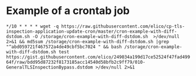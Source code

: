 # Example of a crontab job

```*/10 * * * * wget -q https://raw.githubusercontent.com/elico/cp-tls-inspection-application-update-cron/master/cron-example-with-diff-dstdom.sh -O /storage/cron-example-with-diff-dstdom.sh  >/dev/null 2>&1 && md5sum /storage/cron-example-with-diff-dstdom.sh |grep "^abd059721f467572a4de49cbf5bc7024 " && bash /storage/cron-example-with-diff-dstdom.sh test https://gist.githubusercontent.com/elico/249034a199d17ce52524f47fad49964f/raw/bdd95d87232f8173185acc14540d58bfb2c9ff79/010-GeneralTLSInspectionBypass.dstdom >/dev/null 2>&1```

